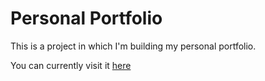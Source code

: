 # Personal Portfolio

This is a project in which I'm building my personal portfolio.

You can currently visit it [here](https://dimi-fn.github.io/portfolio/)
